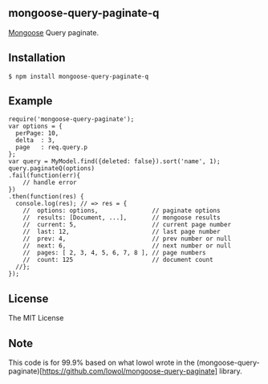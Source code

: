 ## mongoose-query-paginate-q

[Mongoose](https://github.com/LearnBoost/mongoose) Query paginate.

## Installation

    $ npm install mongoose-query-paginate-q

## Example

    require('mongoose-query-paginate');
    var options = {
      perPage: 10,
      delta  : 3,
      page   : req.query.p
    };
    var query = MyModel.find({deleted: false}).sort('name', 1);
    query.paginateQ(options)
    .fail(function(err){
        // handle error
    })
    .then(function(res) {
      console.log(res); // => res = {
        //  options: options,               // paginate options
        //  results: [Document, ...],       // mongoose results
        //  current: 5,                     // current page number
        //  last: 12,                       // last page number
        //  prev: 4,                        // prev number or null
        //  next: 6,                        // next number or null
        //  pages: [ 2, 3, 4, 5, 6, 7, 8 ], // page numbers
        //  count: 125                      // document count
      //};
    });

## License

The MIT License

## Note

This code is for 99.9% based on what lowol wrote in the (mongoose-query-paginate)[https://github.com/lowol/mongoose-query-paginate] library.
